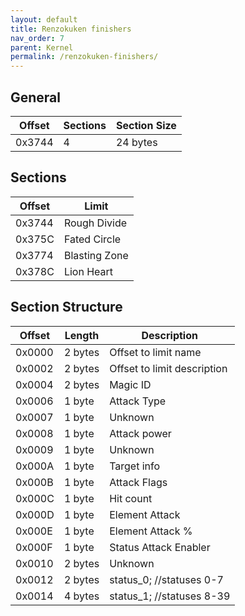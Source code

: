 ```yaml
---
layout: default
title: Renzokuken finishers
nav_order: 7
parent: Kernel
permalink: /renzokuken-finishers/
---
```


## General

| Offset | Sections | Section Size |
|--------|----------|--------------|
| 0x3744 | 4        | 24 bytes     |

## Sections

| Offset | Limit         |
|--------|---------------|
| 0x3744 | Rough Divide  |
| 0x375C | Fated Circle  |
| 0x3774 | Blasting Zone |
| 0x378C | Lion Heart    |

## Section Structure

| Offset | Length  | Description                 |
|--------|---------|-----------------------------|
| 0x0000 | 2 bytes | Offset to limit name        |
| 0x0002 | 2 bytes | Offset to limit description |
| 0x0004 | 2 bytes | Magic ID                    |
| 0x0006 | 1 byte  | Attack Type                 |
| 0x0007 | 1 byte  | Unknown                     |
| 0x0008 | 1 byte  | Attack power                |
| 0x0009 | 1 byte  | Unknown                     |
| 0x000A | 1 byte  | Target info                 |
| 0x000B | 1 byte  | Attack Flags                |
| 0x000C | 1 byte  | Hit count                   |
| 0x000D | 1 byte  | Element Attack              |
| 0x000E | 1 byte  | Element Attack %            |
| 0x000F | 1 byte  | Status Attack Enabler       |
| 0x0010 | 2 bytes | Unknown                     |
| 0x0012 | 2 bytes | status_0; //statuses 0-7    |
| 0x0014 | 4 bytes | status_1; //statuses 8-39   |